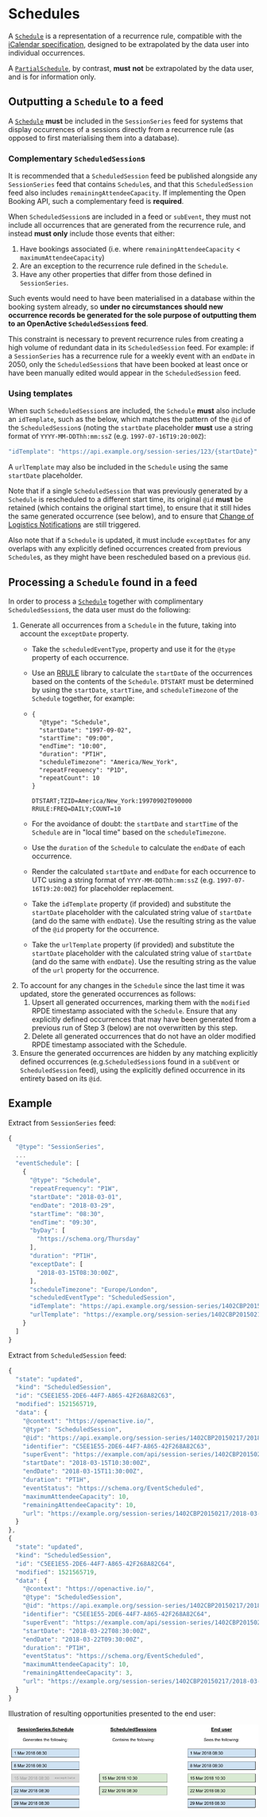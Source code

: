 # Schedules

A [`Schedule`](../data-model/types/schedule.md) is a representation of a recurrence rule, compatible with the [iCalendar specification](https://tools.ietf.org/html/rfc5545), designed to be extrapolated by the data user into individual occurrences.

A [`PartialSchedule`](../data-model/types/partialschedule.md), by contrast, **must** **not** be extrapolated by the data user, and is for information only.

## Outputting a `Schedule` to a feed

A [`Schedule`](../data-model/types/schedule.md) **must** be included in the `SessionSeries` feed for systems that display occurrences of a sessions directly from a recurrence rule \(as opposed to first materialising them into a database\).

### Complementary `ScheduledSession`s

It is recommended that a `ScheduledSession` feed be published alongside any `SessionSeries` feed that contains `Schedule`s, and that this `ScheduledSession` feed also includes `remainingAttendeeCapacity`. If implementing the Open Booking API, such a complementary feed is **required**.

When `ScheduledSession`s are included in a feed or `subEvent`, they must not include all occurrences that are generated from the recurrence rule, and instead **must only** include those events that either:

1. Have bookings associated \(i.e. where `remainingAttendeeCapacity` &lt; `maximumAttendeeCapacity`\)
2. Are an exception to the recurrence rule defined in the `Schedule`.
3. Have any other properties that differ from those defined in `SessionSeries`.

Such events would need to have been materialised in a database within the booking system already, so **under no circumstances should new occurrence records be generated for the sole purpose of outputting them to an OpenActive `ScheduledSession`s feed**.

This constraint is necessary to prevent recurrence rules from creating a high volume of redundant data in its `ScheduledSession` feed. For example: if a `SessionSeries` has a recurrence rule for a weekly event with an `endDate` in 2050, only the `ScheduledSession`s that have been booked at least once or have been manually edited would appear in the `ScheduledSession` feed.

### Using templates

When such `ScheduledSession`s are included, the `Schedule` **must** also include an `idTemplate`, such as the below, which matches the pattern of the `@id` of the `ScheduledSession`s \(noting the `startDate` placeholder **must** use a string format of `YYYY-MM-DDThh:mm:ssZ` \(e.g. `1997-07-16T19:20:00Z`\):

```javascript
"idTemplate": "https://api.example.org/session-series/123/{startDate}"
```

A `urlTemplate` may also be included in the `Schedule` using the same `startDate` placeholder.

Note that if a single `ScheduledSession` that was previously generated by a `Schedule` is rescheduled to a different start time, its original `@id` **must** be retained \(which contains the original start time\), to ensure that it still hides the same generated occurrence \(see below\), and to ensure that [Change of Logistics Notifications](https://openactive.io/open-booking-api/EditorsDraft/#change-of-logistics-notifications) are still triggered.

Also note that if a `Schedule` is updated, it must include `exceptDates` for any overlaps with any  explicitly defined occurrences created from previous `Schedule`s, as they might have been rescheduled based on a previous `@id`.

## Processing a `Schedule` found in a feed

In order to process a [`Schedule`](../data-model/types/schedule.md) together with complimentary `ScheduledSession`s, the data user must do the following:

1. Generate all occurrences from a `Schedule` in the future, taking into account the `exceptDate` property.
   * Take the `scheduledEventType`, property and use it for the `@type` property of each occurrence.
   * Use an [RRULE](https://icalendar.org/iCalendar-RFC-5545/3-8-5-3-recurrence-rule.html) library to calculate the `startDate` of the occurrences based on the contents of the `Schedule`. `DTSTART` must be determined by using the `startDate`, `startTime`, and `scheduleTimezone` of the `Schedule` together, for example:
   * ```text
     {
       "@type": "Schedule",
       "startDate": "1997-09-02",
       "startTime": "09:00",
       "endTime": "10:00",
       "duration": "PT1H",
       "scheduleTimezone": "America/New_York",
       "repeatFrequency": "P1D",
       "repeatCount": 10
     }
     ```

     ```text
     DTSTART;TZID=America/New_York:19970902T090000
     RRULE:FREQ=DAILY;COUNT=10
     ```
   * For the avoidance of doubt: the `startDate` and `startTime` of the `Schedule` are in "local time" based on the `scheduleTimezone`.
   * Use the `duration` of the `Schedule` to calculate the `endDate` of each occurrence.
   * Render the calculated `startDate` and `endDate` for each occurrence to UTC using a string format of `YYYY-MM-DDThh:mm:ssZ` \(e.g. `1997-07-16T19:20:00Z`\) for placeholder replacement.
   * Take the `idTemplate` property \(if provided\) and substitute the `startDate` placeholder with the calculated string value of `startDate` \(and do the same with `endDate`\). Use the resulting string as the value of the `@id` property for the occurrence.
   * Take the `urlTemplate` property \(if provided\) and substitute the `startDate` placeholder with the calculated string value of `startDate` \(and do the same with `endDate`\). Use the resulting string as the value of the `url` property for the occurrence.
2. To account for any changes in the `Schedule` since the last time it was updated, store the generated occurrences as follows:
   1. Upsert all generated occurrences, marking them with the `modified` RPDE timestamp associated with the `Schedule`. Ensure that any explicitly defined occurrences that may have been generated from a previous run of Step 3 \(below\) are not overwritten by this step.
   2. Delete all generated occurrences that do not have an older modified RPDE timestamp associated with the Schedule.
3. Ensure the generated occurrences are hidden by any matching explicitly defined occurrences \(e.g.`ScheduledSession`s found in a `subEvent` or `ScheduledSession` feed\), using the explicitly defined occurrence in its entirety based on its `@id`.

## Example

Extract from `SessionSeries` feed:

```javascript
{
  "@type": "SessionSeries",
  ...
  "eventSchedule": [
    {
      "@type": "Schedule",
      "repeatFrequency": "P1W",
      "startDate": "2018-03-01",
      "endDate": "2018-03-29",
      "startTime": "08:30",
      "endTime": "09:30",
      "byDay": [
        "https://schema.org/Thursday"
      ],
      "duration": "PT1H",
      "exceptDate": [
        "2018-03-15T08:30:00Z",
      ],
      "scheduleTimezone": "Europe/London",
      "scheduledEventType": "ScheduledSession",
      "idTemplate": "https://api.example.org/session-series/1402CBP20150217/{startDate}",
      "urlTemplate": "https://example.org/session-series/1402CBP20150217/{startDate}"
    }
  ]
}
```

Extract from `ScheduledSession` feed:

```javascript
{
  "state": "updated",
  "kind": "ScheduledSession",
  "id": "C5EE1E55-2DE6-44F7-A865-42F268A82C63",
  "modified": 1521565719,
  "data": {
    "@context": "https://openactive.io/",
    "@type": "ScheduledSession",
    "@id": "https://api.example.org/session-series/1402CBP20150217/2018-03-15T10:30:00Z",
    "identifier": "C5EE1E55-2DE6-44F7-A865-42F268A82C63",
    "superEvent": "https://example.com/api/session-series/1402CBP20150217",
    "startDate": "2018-03-15T10:30:00Z",
    "endDate": "2018-03-15T11:30:00Z",
    "duration": "PT1H",
    "eventStatus": "https://schema.org/EventScheduled",
    "maximumAttendeeCapacity": 10,
    "remainingAttendeeCapacity": 10,
    "url": "https://example.org/session-series/1402CBP20150217/2018-03-15T10:30:00Z"
  }
},
{
  "state": "updated",
  "kind": "ScheduledSession",
  "id": "C5EE1E55-2DE6-44F7-A865-42F268A82C64",
  "modified": 1521565719,
  "data": {
    "@context": "https://openactive.io/",
    "@type": "ScheduledSession",
    "@id": "https://api.example.org/session-series/1402CBP20150217/2018-03-22T08:30:00Z",
    "identifier": "C5EE1E55-2DE6-44F7-A865-42F268A82C64",
    "superEvent": "https://example.com/api/session-series/1402CBP20150217",
    "startDate": "2018-03-22T08:30:00Z",
    "endDate": "2018-03-22T09:30:00Z",
    "duration": "PT1H",
    "eventStatus": "https://schema.org/EventScheduled",
    "maximumAttendeeCapacity": 10,
    "remainingAttendeeCapacity": 3,
    "url": "https://example.org/session-series/1402CBP20150217/2018-03-22T08:30:00Z"
  }
}
```

Illustration of resulting opportunities presented to the end user:

![](../.gitbook/assets/openactive-technical-documentation-diagrams.png)

